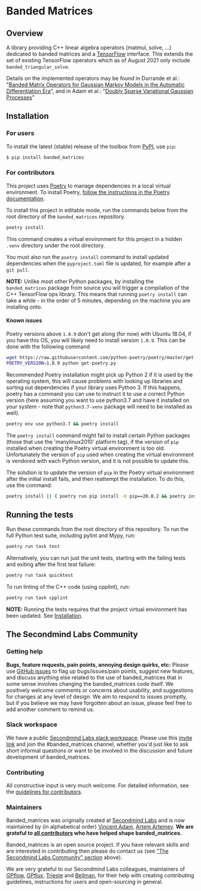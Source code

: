 # Banded Matrices

## Overview

A library providing C++ linear algebra operators (matmul, solve, ...) dedicated to banded matrices and a [TensorFlow](https://www.tensorflow.org/) interface.
This extends the set of existing TensorFlow operators which as of August 2021 only include `banded_triangular_solve`.

Details on the implemented operators may be found in Durrande et al.:
"[Banded Matrix Operators for Gaussian Markov Models in the Automatic Differentiation Era](http://proceedings.mlr.press/v89/durrande19a.html)", and in Adam et al.: "[Doubly Sparse Variational Gaussian Processes](http://proceedings.mlr.press/v108/adam20a.html)" 


## Installation

### For users

To install the latest (stable) release of the toolbox from [PyPI](https://pypi.org/), use `pip`:
```bash
$ pip install banded_matrices
```

### For contributors

This project uses [Poetry](https://python-poetry.org/docs) to
manage dependencies in a local virtual environment. To install Poetry, [follow the
instructions in the Poetry documentation](https://python-poetry.org/docs/#installation).

To install this project in editable mode, run the commands below from the root directory of the
`banded_matrices` repository.

```bash
poetry install
```

This command creates a virtual environment for this project
in a hidden `.venv` directory under the root directory.

You must also run the `poetry install` command to install updated dependencies when
the `pyproject.toml` file is updated, for example after a `git pull`.

**NOTE:** Unlike most other Python packages, by installing the `banded_matrices` package
from source you will trigger a compilation of the C++ TensorFlow ops library. This means that
running `poetry install` can take a while - in the order of 5 minutes, depending on the machine
you are installing onto.
  
#### Known issues

Poetry versions above `1.0.9` don't get along (for now) with Ubuntu 18.04, if you have this OS, 
you will likely need to install version `1.0.9`. This can be done with the following command

```bash
wget https://raw.githubusercontent.com/python-poetry/poetry/master/get-poetry.py
POETRY_VERSION=1.0.9 python get-poetry.py 
```

Recommended Poetry installation might pick up Python 2 if it is used by the operating system, 
this will cause problems with looking up libraries and sorting out dependencies if your 
library uses Python 3. If this happens, poetry has a command you can use to instruct it to use 
a correct Python version (here assuming you want to use python3.7 and have it installed on your 
system - note that `python3.7-venv` package will need to be installed as well). 

```bash
poetry env use python3.7 && poetry install
```

The `poetry install` command might fail to install certain Python packages 
(those that use the 'manylinux2010' platform tag), if the version of
`pip` installed when creating the Poetry virtual environment is too old.
Unfortunately the version of `pip` used when creating the virtual environment is vendored with each
Python version, and it is not possible to update this.

The solution is to update the version of `pip` in the Poetry virtual environment after the initial
install fails, and then reattempt the installation. To do this, use the command:

```bash
poetry install || { poetry run pip install -U pip==20.0.2 && poetry install; }
```

## Running the tests

Run these commands from the root directory of this repository. 
To run the full Python test suite, including pylint and Mypy, run: 

```bash
poetry run task test
```

Alternatively, you can run just the unit tests, starting with the failing tests and exiting after
the first test failure:

```bash
poetry run task quicktest
```

To run linting of the C++ code (using cpplint), run:

```bash
poetry run task cpplint
```

**NOTE:** Running the tests requires
that the project virtual environment has been updated. See [Installation](#Installation).

## The Secondmind Labs Community

### Getting help

**Bugs, feature requests, pain points, annoying design quirks, etc:**
Please use [GitHub issues](https://github.com/secondmind-labs/banded_matrices/issues/) to flag up bugs/issues/pain points, suggest new features, and discuss anything else related to the use of banded_matrices that in some sense involves changing the banded_matrices code itself. We positively welcome comments or concerns about usability, and suggestions for changes at any level of design. We aim to respond to issues promptly, but if you believe we may have forgotten about an issue, please feel free to add another comment to remind us.

### Slack workspace

We have a public [Secondmind Labs slack workspace](https://secondmind-labs.slack.com/). Please use this [invite link](https://join.slack.com/t/secondmind-labs/shared_invite/zt-ph07nuie-gMlkle__tjvXBay4FNSLkw) and join the #banded_matrices channel, whether you'd just like to ask short informal questions or want to be involved in the discussion and future development of banded_matrices.


### Contributing

All constructive input is very much welcome. For detailed information, see the [guidelines for contributors](CONTRIBUTING.md).


### Maintainers

Banded_matrices was originally created at [Secondmind Labs](https://www.secondmind.ai/labs/) and is now maintained by (in alphabetical order)
[Vincent Adam](https://vincentadam87.github.io/),
[Artem Artemev](https://github.com/awav/).
**We are grateful to [all contributors](CONTRIBUTORS.md) who have helped shape banded_matrices.**

Banded_matrices is an open source project. If you have relevant skills and are interested in contributing then please do contact us (see ["The Secondmind Labs Community" section](#the-secondmind-labs-community) above).

We are very grateful to our Secondmind Labs colleagues, maintainers of [GPflow](https://github.com/GPflow/GPflow), [GPflux](https://github.com/secondmind-labs/GPflux), [Trieste](https://github.com/secondmind-labs/trieste) and [Bellman](https://github.com/Bellman-devs/bellman), for their help with creating contributing guidelines, instructions for users and open-sourcing in general.

